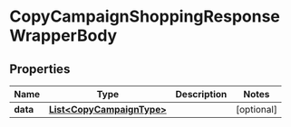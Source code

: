 

# CopyCampaignShoppingResponseWrapperBody


## Properties

Name | Type | Description | Notes
------------ | ------------- | ------------- | -------------
**data** | [**List&lt;CopyCampaignType&gt;**](CopyCampaignType.md) |  |  [optional]



